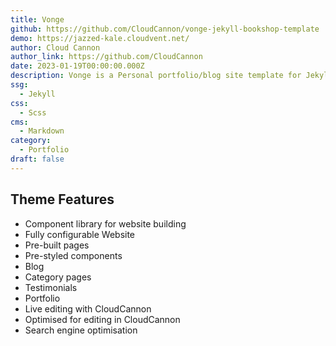 ```yaml
---
title: Vonge
github: https://github.com/CloudCannon/vonge-jekyll-bookshop-template
demo: https://jazzed-kale.cloudvent.net/
author: Cloud Cannon
author_link: https://github.com/CloudCannon
date: 2023-01-19T00:00:00.000Z
description: Vonge is a Personal portfolio/blog site template for Jekyll. Increase the web presence of your brand with this configurable theme.
ssg:
  - Jekyll
css:
  - Scss
cms:
  - Markdown
category:
  - Portfolio
draft: false
---
```

## Theme Features
- Component library for website building
- Fully configurable Website
- Pre-built pages
- Pre-styled components
- Blog
- Category pages
- Testimonials
- Portfolio
- Live editing with CloudCannon
- Optimised for editing in CloudCannon
- Search engine optimisation